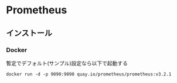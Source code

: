 # Prometheus

## インストール

### Docker

暫定でデフォルト(サンプル)設定なら以下で起動する

```console
docker run -d -p 9090:9090 quay.io/prometheus/prometheus:v3.2.1
```
